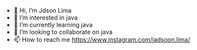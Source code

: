 - 👋 Hi, I’m Jdson Lima
- 👀 I’m interested in java
- 🌱 I’m currently learning java
- 💞️ I’m looking to collaborate on java
- 📫 How to reach me https://www.instagram.com/jadsoon.lima/
<!---
jason2015lima/jason2015lima is a ✨ special ✨ repository because its `README.md` (this file) appears on your GitHub profile.
You can click the Preview link to take a look at your changes.
--->
